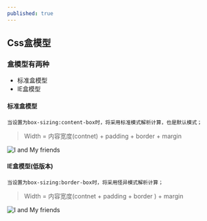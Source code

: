 ```yaml
---
published: true
---
```

## Css盒模型


### 盒模型有两种 

- 标准盒模型
- IE盒模型

#### 标准盒模型

```
当设置为box-sizing:content-box时，将采用标准模式解析计算，也是默认模式；
```

> Width = 内容宽度(contnet) + padding + border + margin

![I and My friends]({{site.baseurl}}/assets/img/demo/201908/2019-08-15_084658.png)

#### IE盒模型(低版本)

```
当设置为box-sizing:border-box时，将采用怪异模式解析计算；
```
> Width = 内容宽度(contnet + padding + border ) + margin

![I and My friends]({{site.baseurl}}/assets/img/demo/201908/2019-08-15_085049.png)